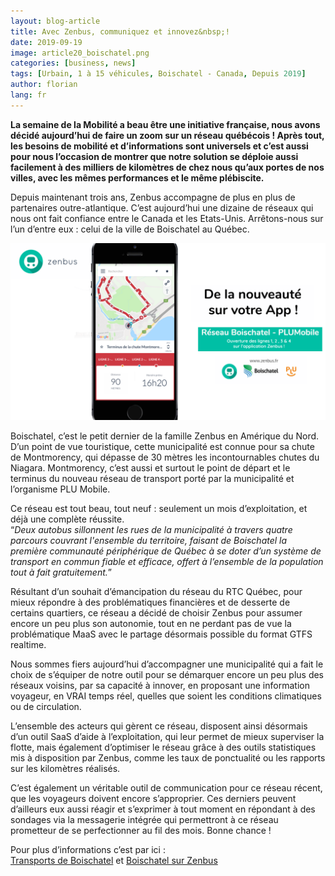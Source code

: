 ```yaml
---
layout: blog-article
title: Avec Zenbus, communiquez et innovez&nbsp;!
date: 2019-09-19
image: article20_boischatel.png
categories: [business, news]
tags: [Urbain, 1 à 15 véhicules, Boischatel - Canada, Depuis 2019]
author: florian
lang: fr
---
```

**La semaine de la Mobilité a beau être une initiative française, nous avons décidé aujourd’hui de faire un zoom sur un réseau québécois&nbsp;! Après tout, les besoins de mobilité et d’informations sont universels et c’est aussi pour nous l’occasion de montrer que notre solution se déploie aussi facilement à des milliers de kilomètres de chez nous qu’aux portes de nos villes, avec les mêmes performances et le même plébiscite.**

Depuis maintenant trois ans, Zenbus accompagne de plus en plus de partenaires outre-atlantique. C’est aujourd’hui une dizaine de réseaux qui nous ont fait confiance entre le Canada et les Etats-Unis. Arrêtons-nous sur l’un d’entre eux&nbsp;:&nbsp;celui de la ville de Boischatel au Québec. 

![Boischatel](/assets/img/blog/boischatel_opened.png)

Boischatel, c’est le petit dernier de la famille Zenbus en Amérique du Nord. D’un point de vue touristique, cette municipalité est connue pour sa chute de Montmorency, qui dépasse de 30 mètres les incontournables chutes du Niagara. Montmorency, c’est aussi et surtout le point de départ et le terminus du nouveau réseau de transport porté par la municipalité et l’organisme PLU Mobile.

Ce réseau est tout beau, tout neuf&nbsp;:&nbsp;seulement un mois d’exploitation, et déjà une complète réussite. <br>
“*Deux autobus sillonnent les rues de la municipalité à travers quatre parcours couvrant l'ensemble du territoire, faisant de Boischatel la première communauté périphérique de Québec à se doter d’un système de transport en commun fiable et efficace, offert à l’ensemble de la population tout à fait gratuitement.*”

Résultant d’un souhait d’émancipation du réseau du RTC Québec, pour mieux répondre à des problématiques financières et de desserte de certains quartiers, ce réseau a décidé de choisir Zenbus pour assumer encore un peu plus son autonomie, tout en ne perdant pas de vue la problématique MaaS avec le partage désormais possible du format GTFS realtime.

Nous sommes fiers aujourd’hui d’accompagner une municipalité qui a fait le choix de s’équiper de notre outil pour se démarquer encore un peu plus des réseaux voisins, par sa capacité à innover, en proposant une information voyageur, en VRAI temps réel, quelles que soient les conditions climatiques ou de circulation.

L’ensemble des acteurs qui gèrent ce réseau, disposent ainsi désormais d’un outil SaaS d’aide à l’exploitation, qui leur permet de mieux superviser la flotte, mais également d’optimiser le réseau grâce à des outils statistiques mis à disposition par Zenbus, comme les taux de ponctualité ou les rapports sur les kilomètres réalisés. 

C’est également un véritable outil de communication pour ce réseau récent, que les voyageurs doivent encore s’approprier. Ces derniers peuvent d’ailleurs eux aussi réagir et s’exprimer à tout moment en répondant à des sondages via la messagerie intégrée qui permettront à ce réseau prometteur de se perfectionner au fil des mois. Bonne chance&nbsp;!

Pour plus d’informations c’est par ici&nbsp;:&nbsp;<br>
[Transports de Boischatel](https://www.boischatel.ca/citoyens/transport-collectif/) et [Boischatel sur Zenbus](https://zenbus.net/boischatel)
